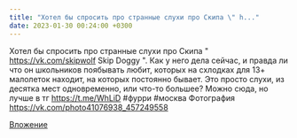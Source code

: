 ```yaml
---
title: "Хотел бы спросить про странные слухи про Скипа \" h..."
date: 2023-01-30 00:24:00 +0300
---
```


Хотел бы спросить про странные слухи про Скипа " https://vk.com/skipwolf Skip Doggy ". Как у него дела сейчас, и правда ли что он школьников поябывать любит, которых на схлодках для 13+ малолеток находит, на которых постоянно бывает. Это просто слухи, из десятка мест одновременно, или что-то большее?
Можно сюда, но лучше в тг https://t.me/WhLiD
#фурри #москва
Фотография
https://vk.com/photo41076938_457249558

[Вложение](https://vk.com/photo41076938_457249558)
